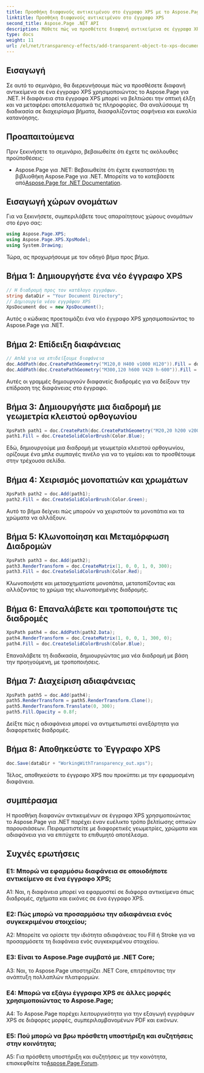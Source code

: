 ```yaml
---
title: Προσθήκη διαφανούς αντικειμένου στο έγγραφο XPS με το Aspose.Page
linktitle: Προσθήκη διαφανούς αντικειμένου στο έγγραφο XPS
second_title: Aspose.Page .NET API
description: Μάθετε πώς να προσθέτετε διαφανή αντικείμενα σε έγγραφα XPS στο .NET χρησιμοποιώντας το Aspose.Page. Βελτιώστε την οπτική ελκυστικότητα με καθοδήγηση βήμα προς βήμα.
type: docs
weight: 11
url: /el/net/transparency-effects/add-transparent-object-to-xps-document/
---
```

## Εισαγωγή

Σε αυτό το σεμινάριο, θα διερευνήσουμε πώς να προσθέσετε διαφανή αντικείμενα σε ένα έγγραφο XPS χρησιμοποιώντας το Aspose.Page για .NET. Η διαφάνεια στα έγγραφα XPS μπορεί να βελτιώσει την οπτική έλξη και να μεταφέρει αποτελεσματικά τις πληροφορίες. Θα αναλύσουμε τη διαδικασία σε διαχειρίσιμα βήματα, διασφαλίζοντας σαφήνεια και ευκολία κατανόησης.

## Προαπαιτούμενα

Πριν ξεκινήσετε το σεμινάριο, βεβαιωθείτε ότι έχετε τις ακόλουθες προϋποθέσεις:

-  Aspose.Page για .NET: Βεβαιωθείτε ότι έχετε εγκαταστήσει τη βιβλιοθήκη Aspose.Page για .NET. Μπορείτε να το κατεβάσετε από[Aspose.Page for .NET Documentation](https://reference.aspose.com/page/net/).

## Εισαγωγή χώρων ονομάτων

Για να ξεκινήσετε, συμπεριλάβετε τους απαραίτητους χώρους ονομάτων στο έργο σας:

```csharp
using Aspose.Page.XPS;
using Aspose.Page.XPS.XpsModel;
using System.Drawing;
```

Τώρα, ας προχωρήσουμε με τον οδηγό βήμα προς βήμα.

## Βήμα 1: Δημιουργήστε ένα νέο έγγραφο XPS

```csharp
// Η διαδρομή προς τον κατάλογο εγγράφων.
string dataDir = "Your Document Directory";
// Δημιουργία νέου εγγράφου XPS
XpsDocument doc = new XpsDocument();
```

Αυτός ο κώδικας προετοιμάζει ένα νέο έγγραφο XPS χρησιμοποιώντας το Aspose.Page για .NET.

## Βήμα 2: Επίδειξη διαφάνειας

```csharp
// Απλά για να επιδείξουμε διαφάνεια
doc.AddPath(doc.CreatePathGeometry("M120,0 H400 v1000 H120")).Fill = doc.CreateSolidColorBrush(Color.Gray);
doc.AddPath(doc.CreatePathGeometry("M300,120 h600 V420 h-600")).Fill = doc.CreateSolidColorBrush(Color.Gray);
```

Αυτές οι γραμμές δημιουργούν διαφανείς διαδρομές για να δείξουν την επίδραση της διαφάνειας στο έγγραφο.

## Βήμα 3: Δημιουργήστε μια διαδρομή με γεωμετρία κλειστού ορθογωνίου

```csharp
XpsPath path1 = doc.CreatePath(doc.CreatePathGeometry("M20,20 h200 v200 h-200 z"));
path1.Fill = doc.CreateSolidColorBrush(Color.Blue);
```

Εδώ, δημιουργούμε μια διαδρομή με γεωμετρία κλειστού ορθογωνίου, ορίζουμε ένα μπλε συμπαγές πινέλο για να το γεμίσει και το προσθέτουμε στην τρέχουσα σελίδα.

## Βήμα 4: Χειρισμός μονοπατιών και χρωμάτων

```csharp
XpsPath path2 = doc.Add(path1);
path2.Fill = doc.CreateSolidColorBrush(Color.Green);
```

Αυτό το βήμα δείχνει πώς μπορούν να χειριστούν τα μονοπάτια και τα χρώματα να αλλάξουν.

## Βήμα 5: Κλωνοποίηση και Μεταμόρφωση Διαδρομών

```csharp
XpsPath path3 = doc.Add(path2);
path3.RenderTransform = doc.CreateMatrix(1, 0, 0, 1, 0, 300);
path3.Fill = doc.CreateSolidColorBrush(Color.Red);
```

Κλωνοποιήστε και μετασχηματίστε μονοπάτια, μετατοπίζοντας και αλλάζοντας το χρώμα της κλωνοποιημένης διαδρομής.

## Βήμα 6: Επαναλάβετε και τροποποιήστε τις διαδρομές

```csharp
XpsPath path4 = doc.AddPath(path2.Data);
path4.RenderTransform = doc.CreateMatrix(1, 0, 0, 1, 300, 0);
path4.Fill = doc.CreateSolidColorBrush(Color.Blue);
```

Επαναλάβετε τη διαδικασία, δημιουργώντας μια νέα διαδρομή με βάση την προηγούμενη, με τροποποιήσεις.

## Βήμα 7: Διαχείριση αδιαφάνειας

```csharp
XpsPath path5 = doc.Add(path4);
path5.RenderTransform = path5.RenderTransform.Clone();
path5.RenderTransform.Translate(0, 300);
path5.Fill.Opacity = 0.8f;
```

Δείξτε πώς η αδιαφάνεια μπορεί να αντιμετωπιστεί ανεξάρτητα για διαφορετικές διαδρομές.

## Βήμα 8: Αποθηκεύστε το Έγγραφο XPS

```csharp
doc.Save(dataDir + "WorkingWithTransparency_out.xps");
```

Τέλος, αποθηκεύστε το έγγραφο XPS που προκύπτει με την εφαρμοσμένη διαφάνεια.

## συμπέρασμα

Η προσθήκη διαφανών αντικειμένων σε έγγραφα XPS χρησιμοποιώντας το Aspose.Page για .NET παρέχει έναν ευέλικτο τρόπο βελτίωσης οπτικών παρουσιάσεων. Πειραματιστείτε με διαφορετικές γεωμετρίες, χρώματα και αδιαφάνεια για να επιτύχετε το επιθυμητό αποτέλεσμα.

## Συχνές ερωτήσεις

### Ε1: Μπορώ να εφαρμόσω διαφάνεια σε οποιοδήποτε αντικείμενο σε ένα έγγραφο XPS;

A1: Ναι, η διαφάνεια μπορεί να εφαρμοστεί σε διάφορα αντικείμενα όπως διαδρομές, σχήματα και εικόνες σε ένα έγγραφο XPS.

### Ε2: Πώς μπορώ να προσαρμόσω την αδιαφάνεια ενός συγκεκριμένου στοιχείου;

A2: Μπορείτε να ορίσετε την ιδιότητα αδιαφάνειας του Fill ή Stroke για να προσαρμόσετε τη διαφάνεια ενός συγκεκριμένου στοιχείου.

### Ε3: Είναι το Aspose.Page συμβατό με .NET Core;

A3: Ναι, το Aspose.Page υποστηρίζει .NET Core, επιτρέποντας την ανάπτυξη πολλαπλών πλατφορμών.

### Ε4: Μπορώ να εξάγω έγγραφα XPS σε άλλες μορφές χρησιμοποιώντας το Aspose.Page;

A4: Το Aspose.Page παρέχει λειτουργικότητα για την εξαγωγή εγγράφων XPS σε διάφορες μορφές, συμπεριλαμβανομένων PDF και εικόνων.

### Ε5: Πού μπορώ να βρω πρόσθετη υποστήριξη και συζητήσεις στην κοινότητα;

 A5: Για πρόσθετη υποστήριξη και συζητήσεις με την κοινότητα, επισκεφθείτε το[Aspose.Page Forum](https://forum.aspose.com/c/page/39).